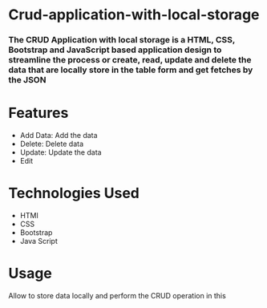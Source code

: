 # Crud-application-with-local-storage

<h3>
  The CRUD Application with local storage is a HTML, CSS, Bootstrap and JavaScript based application design to streamline the process or create, read, update and delete the data that are
 locally store in the table form and get fetches by the JSON
</h3>

<h1>Features</h1>
<ul>
  <li>Add Data: Add the data</li>
  <li>Delete: Delete data </li>
  <li>Update: Update the data </li>
  <li>Edit</li>
</ul>

<h1>Technologies Used</h1>
<ul>
  <li>HTMl</li>
  <li>CSS</li>
  <li>Bootstrap</li>
  <li>Java Script</li>
</ul>

<h1>Usage</h1>
<p>Allow to store data locally and perform the CRUD operation in this</p>
